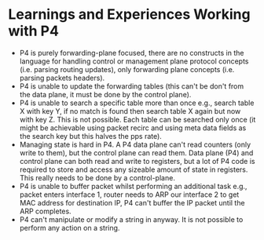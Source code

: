 # Learnings and Experiences Working with P4

* P4 is purely forwarding-plane focused, there are no constructs in the language for handling control or management plane protocol concepts (i.e. parsing routing updates), only forwarding plane concepts (i.e. parsing packets headers).
* P4 is unable to update the forwarding tables (this can't be don't from the data plane, it must be done by the control plane).
* P4 is unable to search a specific table more than once e.g., search table X with key Y, if no match is found then search table X again but now with key Z. This is not possible. Each table can be searched only once (it might be achievable using packet recirc and using meta data fields as the search key but this halves the pps rate).
* Managing state is hard in P4. A P4 data plane can't read counters (only write to them), but the control plane can read them. Data plane (P4) and control plane can both read and write to registers, but a lot of P4 code is required to store and access any sizeable amount of state in registers. This really needs to be done by a control-plane.
* P4 is unable to buffer packet whilst performing an additional task e.g., packet enters interface 1, router needs to ARP our interface 2 to get MAC address for destination IP, P4 can't buffer the IP packet until the ARP completes.
* P4 can't manipulate or modify a string in anyway. It is not possible to perform any action on a string.
